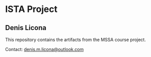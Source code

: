 # ISTA Project
## Denis Licona

This repository contains the artifacts from the MSSA course project. 

Contact: denis.m.licona@outlook.com
